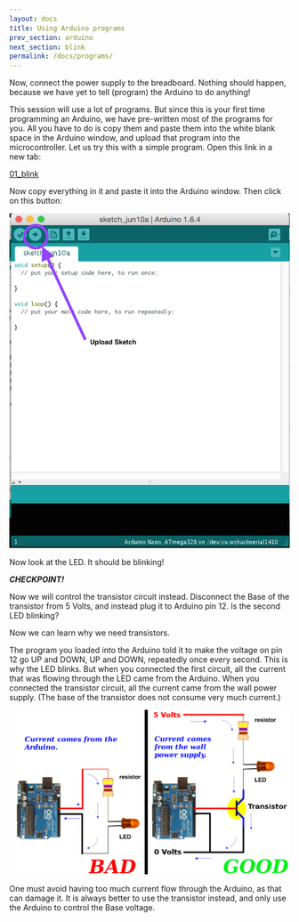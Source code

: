```yaml
---
layout: docs
title: Using Arduino programs
prev_section: arduino
next_section: blink
permalink: /docs/programs/
---
```


Now, connect the power supply to the breadboard.
Nothing should happen, because we have yet to tell (program) the Arduino to do anything!

This session will use a lot of programs. But since this is your first
time programming an Arduino, we have pre-written most of the programs
for you. All you have to do is copy them and paste them into the white blank space in the Arduino window, and upload that program into the microcontroller. Let us try this with a simple program. Open this link in a new tab:

<a href="/sketches/01_blink.txt">01_blink</a>

Now copy everything in it and paste
it into the Arduino window. Then click on this button:

<img src="/img/arduino-upload.png" style="width: 650px"/>

Now look at the LED. It should be blinking!

**_CHECKPOINT!_**

Now we will control the transistor circuit instead. Disconnect the
Base of the transistor from 5 Volts, and instead plug it to Arduino
pin 12. Is the second LED blinking?

Now we can learn why we need transistors. 

The program you loaded into
the Arduino told it to make the voltage on pin 12 go UP and DOWN, UP
and DOWN, repeatedly once every second. This is why the LED
blinks. But when you connected the first circuit, all the current that was flowing through the LED came from the Arduino. When you connected the transistor circuit, all the current came from the wall power supply. (The base of the transistor does not consume very much current.)

<img src="/img/bad-good.png" style="width: 650px"/>

One must avoid having too much current flow through the Arduino, as
that can damage it. It is always better to use the transistor instead, and only use the Arduino to control the Base voltage.

